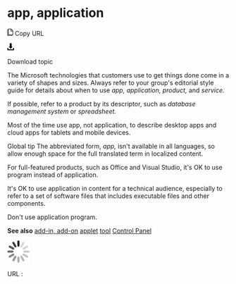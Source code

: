# app, application

![Copy URL](media/app-application/Copy.png)
Copy URL

![Download](media/app-application/Download.png)

Download topic

The Microsoft technologies that customers use to get things done come in a variety of shapes and sizes. Always refer to your group's editorial style guide for details about when to use *app, application, product,* and *service.*

If possible, refer to a product by its descriptor, such as *database management system* or *spreadsheet.*

Most of the time use app, not application, to describe desktop apps and cloud apps for tablets and mobile devices. 

Global tip The abbreviated form, *app,* isn't available in all languages, so allow enough space for the full translated term in localized content.

For full-featured products, such as Office and Visual Studio, it's OK to use program instead of application.

It's OK to use application in
content for a technical audience, especially to refer to a set of
software files that includes executable files and other components.

Don't use application program.

**See also**
[add-in, add-on](https://worldready.cloudapp.net/Styleguide/Read?id=2700&topicid=28773)
[applet](https://worldready.cloudapp.net/Styleguide/Read?id=2700&topicid=32508)
[tool](https://worldready.cloudapp.net/Styleguide/Read?id=2700&topicid=32532) 
[Control Panel](https://worldready.cloudapp.net/Styleguide/Read?id=2700&topicid=36789)

![In progress](media/app-application/activity-large.gif)

URL :
